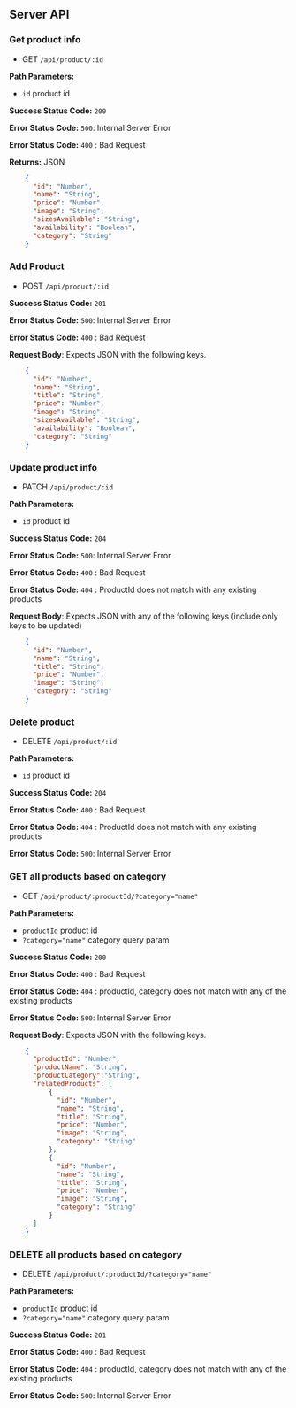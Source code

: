 ## Server API

### Get product info
  * GET `/api/product/:id`

**Path Parameters:**
  * `id` product id

**Success Status Code:** `200`

**Error Status Code:** `500`: Internal Server Error

**Error Status Code:** `400` : Bad Request

**Returns:** JSON

```json
    {
      "id": "Number",
      "name": "String",
      "price": "Number",
      "image": "String",
      "sizesAvailable": "String",
      "availability": "Boolean",
      "category": "String"
    }
```

### Add Product
  * POST `/api/product/:id`

**Success Status Code:** `201`

**Error Status Code:** `500`: Internal Server Error

**Error Status Code:** `400` : Bad Request

**Request Body**: Expects JSON with the following keys.

```json
    {
      "id": "Number",
      "name": "String",
      "title": "String",
      "price": "Number",
      "image": "String",
      "sizesAvailable": "String",
      "availability": "Boolean",
      "category": "String"
    }
```


### Update product info
  * PATCH `/api/product/:id`

**Path Parameters:**
  * `id` product id

**Success Status Code:** `204`

**Error Status Code:** `500`: Internal Server Error

**Error Status Code:** `400` : Bad Request

**Error Status Code:** `404` : ProductId does not match with any existing products 

**Request Body**: Expects JSON with any of the following keys (include only keys to be updated)

```json
    {
      "id": "Number",
      "name": "String",
      "title": "String",
      "price": "Number",
      "image": "String",
      "category": "String"
    }
```

### Delete product
  * DELETE `/api/product/:id`

**Path Parameters:**
  * `id` product id

**Success Status Code:** `204`

**Error Status Code:** `400` : Bad Request

**Error Status Code:** `404` : ProductId does not match with any existing products 

**Error Status Code:** `500`: Internal Server Error

### GET all products based on category
  * GET `/api/product/:productId/?category="name"`

**Path Parameters:**

  * `productId` product id
  * `?category="name"` category query param

**Success Status Code:** `200`

**Error Status Code:** `400` : Bad Request

**Error Status Code:** `404` : productId, category does not match with any of the existing products

**Error Status Code:** `500`: Internal Server Error

**Request Body**: Expects JSON with the following keys.

```json
    {
      "productId": "Number",
      "productName": "String",
      "productCategory":"String",
      "relatedProducts": [
          {
            "id": "Number",
            "name": "String",
            "title": "String",
            "price": "Number",
            "image": "String",
            "category": "String"   
          },
          {
            "id": "Number",
            "name": "String",
            "title": "String",
            "price": "Number",
            "image": "String",
            "category": "String"   
          }
      ]
    }
```
### DELETE all products based on category
  * DELETE `/api/product/:productId/?category="name"`

**Path Parameters:**

  * `productId` product id
  * `?category="name"` category query param

**Success Status Code:** `201`

**Error Status Code:** `400` : Bad Request

**Error Status Code:** `404` : productId, category does not match with any of the existing products

**Error Status Code:** `500`: Internal Server Error
